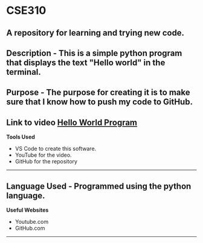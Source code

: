 # CSE310
## A repository for learning and trying new code.

**Description** - This is a simple python program that displays the text "Hello world" in the terminal.
---
**Purpose** - The purpose for creating it is to make sure that I know how to push my code to GitHub.
---
**Link to video**
[Hello World Program](https://youtu.be/T0uzLKQ2b70)
---
**Tools Used**
- VS Code to create this software.
- YouTube for the video.
- GitHub for the repository
---
**Language Used** - Programmed using the python language.
---
**Useful Websites**
- Youtube.com
- GitHub.com
---